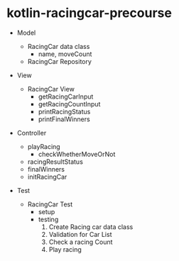 # kotlin-racingcar-precourse

- Model
  - RacingCar data class
    - name, moveCount
  - RacingCar Repository

- View
  - RacingCar View
    - getRacingCarInput
    - getRacingCountInput
    - printRacingStatus
    - printFinalWinners

- Controller
  - playRacing
    - checkWhetherMoveOrNot
  - racingResultStatus
  - finalWinners
  - initRacingCar

- Test
  - RacingCar Test
    - setup
    - testing
      1) Create Racing car data class
      2) Validation for Car List
      3) Check a racing Count
      4) Play racing